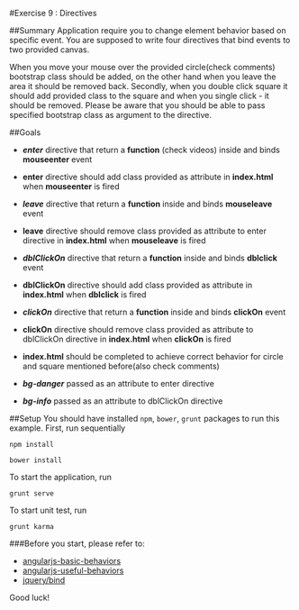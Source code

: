 #Exercise 9 : Directives 

##Summary
Application require you to change element behavior based on specific event. You are supposed to write four directives that bind events to two provided canvas. 

When you move your mouse over the provided circle(check comments) bootstrap class should be added, on the other hand when you leave the area it should be 
removed back. Secondly, when you double click square it should add provided class to the square and when you single click - it should be removed. Please be aware
that you should be able to pass specified bootstrap class as argument to the directive.

##Goals
* ***enter*** directive that return a **function** (check videos) inside and binds **mouseenter** event
* **enter** directive should add class provided as attribute in **index.html** when **mouseenter** is fired


* ***leave*** directive that return a **function** inside and binds **mouseleave** event
* **leave** directive should remove class provided as attribute to enter directive in **index.html** when **mouseleave** is fired


* ***dblClickOn*** directive that return a **function** inside and binds **dblclick** event
* **dblClickOn** directive should add class provided as attribute in **index.html** when **dblclick** is fired


* ***clickOn*** directive that return a **function** inside and binds **clickOn** event
* **clickOn** directive should remove class provided as attribute to dblClickOn directive in **index.html** when **clickOn** is fired


* **index.html** should be completed to achieve correct behavior for circle and square mentioned before(also check comments)
* ***bg-danger*** passed as an attribute to enter directive
* ***bg-info*** passed as an attribute to dblClickOn directive

##Setup
You should have installed `npm`, `bower`, `grunt`  packages to run this example. First, run sequentially

```
npm install
```

```
bower install
```

To start the application, run

```
grunt serve
```

To start unit test, run

```
grunt karma
```

###Before you start, please refer to:
* [angularjs-basic-behaviors](https://egghead.io/lessons/angularjs-basic-behaviors)
* [angularjs-useful-behaviors](https://egghead.io/lessons/angularjs-useful-behaviors)
* [jquery/bind](http://api.jquery.com/bind/)


Good luck!
